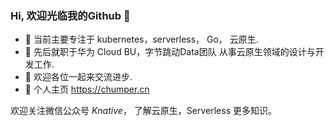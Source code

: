 ### Hi, 欢迎光临我的Github 👋

- 🌱 当前主要专注于 kubernetes，serverless， Go， 云原生.
- 🔭 先后就职于华为 Cloud BU，字节跳动Data团队 从事云原生领域的设计与开发工作.
- 👯 欢迎各位一起来交流进步.
- 🤔 个人主页 https://chumper.cn

欢迎关注微信公众号 *Knative*， 了解云原生，Serverless 更多知识。

